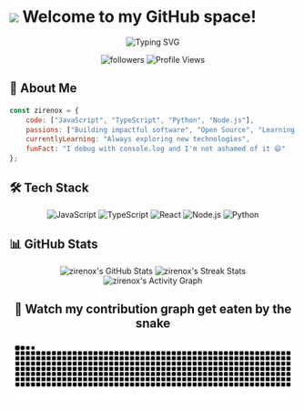 # <img src="https://media.giphy.com/media/hvRJCLFzcasrR4ia7z/giphy.gif" width="28"> Welcome to my GitHub space!

<div align="center">
  <img src="https://readme-typing-svg.herokuapp.com?font=Fira+Code&duration=3000&pause=1000&color=2D9EF7&center=true&vCenter=true&width=435&lines=Full+Stack+Developer;Open+Source+Enthusiast;Always+Learning;Building+the+Future" alt="Typing SVG" />
</div>

<p align="center">
  <img src="https://img.shields.io/github/followers/zirenox?style=social" alt="followers"/>
  <img src="https://komarev.com/ghpvc/?username=zirenox&color=brightgreen&style=flat-square" alt="Profile Views"/> 
</p>

## 💫 About Me

```javascript
const zirenox = {
    code: ["JavaScript", "TypeScript", "Python", "Node.js"],
    passions: ["Building impactful software", "Open Source", "Learning new tech"],
    currentlyLearning: "Always exploring new technologies",
    funFact: "I debug with console.log and I'm not ashamed of it 😄"
};
```

## 🛠️ Tech Stack

<p align="center">
  <img src="https://img.shields.io/badge/JavaScript-F7DF1E?style=for-the-badge&logo=javascript&logoColor=black" alt="JavaScript"/>
  <img src="https://img.shields.io/badge/TypeScript-3178C6?style=for-the-badge&logo=typescript&logoColor=white" alt="TypeScript"/>
  <img src="https://img.shields.io/badge/React-20232A?style=for-the-badge&logo=react&logoColor=61DAFB" alt="React"/>
  <img src="https://img.shields.io/badge/Node.js-339933?style=for-the-badge&logo=nodedotjs&logoColor=white" alt="Node.js"/>
  <img src="https://img.shields.io/badge/Python-3776AB?style=for-the-badge&logo=python&logoColor=white" alt="Python"/>
</p>

## 📊 GitHub Stats

<div align="center">
  <picture>
    <source media="(prefers-color-scheme: dark)" srcset="https://github-readme-stats.vercel.app/api?username=zirenox&show_icons=true&theme=radical&hide_border=true&bg_color=0D1117">
    <source media="(prefers-color-scheme: light)" srcset="https://github-readme-stats.vercel.app/api?username=zirenox&show_icons=true&theme=buefy&hide_border=true">
    <img alt="zirenox's GitHub Stats" src="https://github-readme-stats.vercel.app/api?username=zirenox&show_icons=true&theme=radical&hide_border=true">
  </picture>
  
  <picture>
    <source media="(prefers-color-scheme: dark)" srcset="https://github-readme-streak-stats.herokuapp.com/?user=zirenox&theme=radical&hide_border=true&background=0D1117">
    <source media="(prefers-color-scheme: light)" srcset="https://github-readme-streak-stats.herokuapp.com/?user=zirenox&theme=buefy&hide_border=true">
    <img alt="zirenox's Streak Stats" src="https://github-readme-streak-stats.herokuapp.com/?user=zirenox&theme=radical&hide_border=true">
  </picture>
</div>

<div align="center">
  <picture>
    <source media="(prefers-color-scheme: dark)" srcset="https://github-readme-activity-graph.vercel.app/graph?username=zirenox&theme=radical&bg_color=0D1117&hide_border=true">
    <source media="(prefers-color-scheme: light)" srcset="https://github-readme-activity-graph.vercel.app/graph?username=zirenox&theme=minimal&hide_border=true">
    <img alt="zirenox's Activity Graph" src="https://github-readme-activity-graph.vercel.app/graph?username=zirenox&theme=radical&hide_border=true">
  </picture>
</div>

<div align="center">
  <h2>🐍 Watch my contribution graph get eaten by the snake</h2>
  <picture>
    <source media="(prefers-color-scheme: dark)" srcset="https://raw.githubusercontent.com/zirenox/zirenox/output/github-contribution-grid-snake-dark.svg" />
    <source media="(prefers-color-scheme: light)" srcset="https://raw.githubusercontent.com/zirenox/zirenox/output/github-contribution-grid-snake.svg" />
    <img alt="github-snake" src="https://raw.githubusercontent.com/zirenox/zirenox/output/github-contribution-grid-snake.svg" />
  </picture>
</div>
